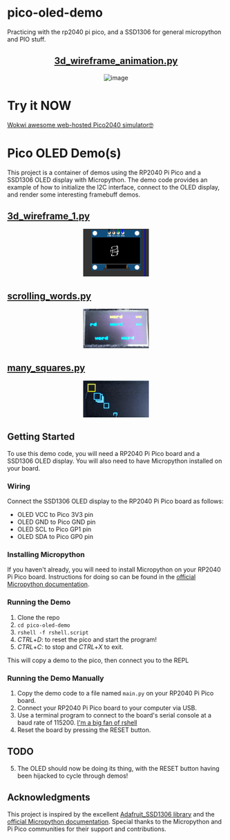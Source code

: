 # pico-oled-demo
Practicing with the rp2040 pi pico, and a SSD1306 for general micropython and PIO stuff.

<center> 

## [3d_wireframe_animation.py](./oled-demo-ssd1306/3d_wireframe_animation.py)

<p>
  <img src="img/spinning_cube.gif" alt="image" style="width: auto; height: auto;">
</p>

</center>

# Try it NOW
[Wokwi awesome web-hosted Pico2040 simulator🤓](https://wokwi.com/projects/362799539846585345)


# Pico OLED Demo(s)

This project is a container of demos using the RP2040 Pi Pico and a SSD1306 OLED display with Micropython. The demo code provides an example of how to initialize the I2C interface, connect to the OLED display, and render some interesting framebuff demos.

## [3d_wireframe_1.py](./oled-demo-ssd1306/3d_wireframe_1.py)
<p align="center">
  <img src="img/3d_wireframe_1.png" alt="image" style="width: 30%; height: auto;">
</p>

## [scrolling_words.py](./oled-demo-ssd1306/scrolling_words.py)
<p align="center">
  <img src="img/scrolling_words.gif" alt="image" style="width: 30%; height: auto;">
</p>

## [many_squares.py](./oled-demo-ssd1306/many_squares.py)
<p align="center">
  <img src="img/many_squares.jpg" alt="image" style="width: 30%; height: auto;">
</p>



## Getting Started

To use this demo code, you will need a RP2040 Pi Pico board and a SSD1306 OLED display. You will also need to have Micropython installed on your board.

### Wiring

Connect the SSD1306 OLED display to the RP2040 Pi Pico board as follows:

- OLED VCC to Pico 3V3 pin
- OLED GND to Pico GND pin
- OLED SCL to Pico GP1 pin
- OLED SDA to Pico GP0 pin

### Installing Micropython

If you haven't already, you will need to install Micropython on your RP2040 Pi Pico board. Instructions for doing so can be found in the [official Micropython documentation](https://micropython.org/download/rp2-pico/).

### Running the Demo
1. Clone the repo
2. `cd pico-oled-demo`
3. `rshell -f rshell.script`
4. *CTRL*+*D*: to reset the pico and start the program!
5. *CTRL*+*C*: to stop and *CTRL*+*X* to exit.

This will copy a demo to the pico, then connect you to the REPL

### Running the Demo Manually
1. Copy the demo code to a file named `main.py` on your RP2040 Pi Pico board.
2. Connect your RP2040 Pi Pico board to your computer via USB.
3. Use a terminal program to connect to the board's serial console at a baud rate of 115200. [I'm a big fan of rshell](https://github.com/dhylands/rshell)
4. Reset the board by pressing the RESET button.

## TODO
5. The OLED should now be doing its thing, with the RESET button having been hijacked to cycle through demos!


## Acknowledgments

This project is inspired by the excellent [Adafruit_SSD1306 library](https://github.com/adafruit/Adafruit_SSD1306) and the [official Micropython documentation](https://docs.micropython.org/en/latest/). Special thanks to the Micropython and Pi Pico communities for their support and contributions.
